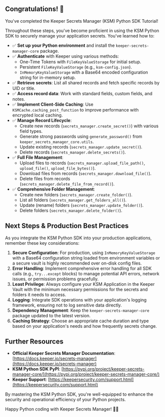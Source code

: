 ## Congratulations! 🎉

You've completed the Keeper Secrets Manager (KSM) Python SDK Tutorial!

Throughout these steps, you've become proficient in using the KSM Python SDK to securely manage your application secrets. You've learned how to:

-   ✅ **Set up your Python environment** and install the `keeper-secrets-manager-core` package.
-   ✅ **Authenticate** with Keeper using various methods:
    -   One-Time Tokens with `FileKeyValueStorage` for initial setup.
    -   Persistent `FileKeyValueStorage` (e.g., `ksm-config.json`).
    -   `InMemoryKeyValueStorage` with a Base64 encoded configuration string for in-memory setup.
-   ✅ **Retrieve secrets**: List all shared records and fetch specific records by UID or title.
-   ✅ **Access record data**: Work with standard fields, custom fields, and notes.
-   ✅ **Implement Client-Side Caching**: Use `KSMCache.caching_post_function` to improve performance with encrypted local caching.
-   ✅ **Manage Record Lifecycle**:
    -   Create new records (`secrets_manager.create_secret()`) with various field types.
    -   Generate strong passwords using `generate_password()` from `keeper_secrets_manager_core.utils`.
    -   Update existing records (`secrets_manager.update_secret()`).
    -   Delete records (`secrets_manager.delete_secrets()`).
-   ✅ **Full File Management**:
    -   Upload files to records (`secrets_manager.upload_file_path()`, `upload_file()`, `upload_file_bytes()`).
    -   Download files from records (`secrets_manager.download_file()`).
    -   Delete files from records (`secrets_manager.delete_file_from_record()`).
-   ✅ **Comprehensive Folder Management**:
    -   Create new folders (`secrets_manager.create_folder()`).
    -   List all folders (`secrets_manager.get_folders_all()`).
    -   Update (rename) folders (`secrets_manager.update_folder()`).
    -   Delete folders (`secrets_manager.delete_folder()`).

## Next Steps & Production Best Practices

As you integrate the KSM Python SDK into your production applications, remember these key considerations:

1.  **Secure Configuration**: For production, using `InMemoryKeyValueStorage` with a Base64 configuration string loaded from environment variables or a secure vault is highly recommended over on-disk config files.
2.  **Error Handling**: Implement comprehensive error handling for all SDK calls (e.g., `try...except` blocks) to manage potential API errors, network issues, or permission problems gracefully.
3.  **Least Privilege**: Always configure your KSM Application in the Keeper Vault with the minimum necessary permissions for the secrets and folders it needs to access.
4.  **Logging**: Integrate SDK operations with your application's logging framework, ensuring not to log sensitive data directly.
5.  **Dependency Management**: Keep the `keeper-secrets-manager-core` package updated to the latest version.
6.  **Caching Strategy**: Choose an appropriate cache duration and type based on your application's needs and how frequently secrets change.

## Further Resources

-   **Official Keeper Secrets Manager Documentation**: [https://docs.keeper.io/secrets-manager](https://docs.keeper.io/secrets-manager)
-   **KSM Python SDK PyPI**: [https://pypi.org/project/keeper-secrets-manager-core/](https://pypi.org/project/keeper-secrets-manager-core/)
-   **Keeper Support**: [https://keepersecurity.com/support.html](https://keepersecurity.com/support.html)

By mastering the KSM Python SDK, you're well-equipped to enhance the security and operational efficiency of your Python projects.

Happy Python coding with Keeper Secrets Manager! 🐍🔐 
